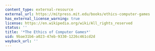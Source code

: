 ```yaml
---
content_type: external-resource
external_url: https://mitpress.mit.edu/books/ethics-computer-games
has_external_license_warning: true
license: https://en.wikipedia.org/wiki/All_rights_reserved
status: ''
title: '*The Ethics of Computer Games*'
uid: 9bae31b6-a023-47eb-9330-1226c461cd2d
wayback_url: ''
---
```

